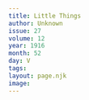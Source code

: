 ```yaml
---
title: Little Things
author: Unknown
issue: 27
volume: 12
year: 1916
month: 52
day: V
tags:
layout: page.njk
image:
---
```


